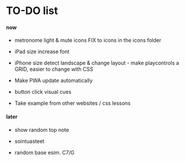 # TO-DO list

#### now

- metronome light & mute icons FIX to icons in the icons folder

- iPad size increase font

- iPhone size detect landscape & change layout - make playcontrols a GRID, easier to change with CSS

- Make PWA update automatically

- button click visual cues

- Take example from other websites / css lessons

#### later

- show random top note

- sointuasteet

- random base esim. C7/G
